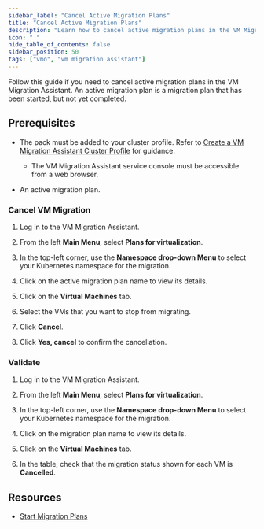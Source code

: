 ```yaml
---
sidebar_label: "Cancel Active Migration Plans"
title: "Cancel Active Migration Plans"
description: "Learn how to cancel active migration plans in the VM Migration Assistant"
icon: " "
hide_table_of_contents: false
sidebar_position: 50
tags: ["vmo", "vm migration assistant"]
---
```


Follow this guide if you need to cancel active migration plans in the VM Migration Assistant. An active migration plan
is a migration plan that has been started, but not yet completed.

## Prerequisites

<!--prettier-ignore-->
- The <VersionedLink text="Virtual Machine Migration Assistant" url="/integrations/packs/?pack=vm-migration-assistant-pack"/> pack must be added to your cluster profile. Refer to [Create a VM Migration Assistant Cluster Profile](./create-vm-migration-assistant-profile.md) for guidance.
  - The VM Migration Assistant service console must be accessible from a web browser.

- An active migration plan.

### Cancel VM Migration

1. Log in to the VM Migration Assistant.

2. From the left **Main Menu**, select **Plans for virtualization**.

3. In the top-left corner, use the **Namespace drop-down Menu** to select your Kubernetes namespace for the migration.

4. Click on the active migration plan name to view its details.

5. Click on the **Virtual Machines** tab.

6. Select the VMs that you want to stop from migrating.

7. Click **Cancel**.

8. Click **Yes, cancel** to confirm the cancellation.

### Validate

1. Log in to the VM Migration Assistant.

2. From the left **Main Menu**, select **Plans for virtualization**.

3. In the top-left corner, use the **Namespace drop-down Menu** to select your Kubernetes namespace for the migration.

4. Click on the migration plan name to view its details.

5. Click on the **Virtual Machines** tab.

6. In the table, check that the migration status shown for each VM is **Cancelled**.

## Resources

- [Start Migration Plans](./start-migration-plans.md)

